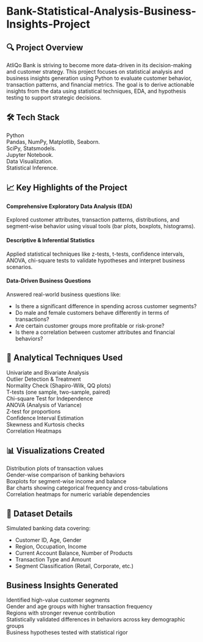 # Bank-Statistical-Analysis-Business-Insights-Project

## 🔍 Project Overview
AtliQo Bank is striving to become more data-driven in its decision-making and customer strategy. This project focuses on statistical analysis and business insights generation using Python to evaluate customer behavior, transaction patterns, and financial metrics. The goal is to derive actionable insights from the data using statistical techniques, EDA, and hypothesis testing to support strategic decisions.

## 🛠️ Tech Stack
Python <br>
Pandas, NumPy, Matplotlib, Seaborn.<br>
SciPy, Statsmodels.<br>
Jupyter Notebook.<br>
Data Visualization.<br>
Statistical Inference.<br>

## 📈 Key Highlights of the Project
#### Comprehensive Exploratory Data Analysis (EDA)
Explored customer attributes, transaction patterns, distributions, and segment-wise behavior using visual tools (bar plots, boxplots, histograms).
#### Descriptive & Inferential Statistics
Applied statistical techniques like z-tests, t-tests, confidence intervals, ANOVA, chi-square tests to validate hypotheses and interpret business scenarios.
#### Data-Driven Business Questions
Answered real-world business questions like:
- Is there a significant difference in spending across customer segments?<br>
- Do male and female customers behave differently in terms of transactions?<br>
- Are certain customer groups more profitable or risk-prone?<br>
- Is there a correlation between customer attributes and financial behaviors?<br>

## 🧠 Analytical Techniques Used
Univariate and Bivariate Analysis<br>
Outlier Detection & Treatment<br>
Normality Check (Shapiro-Wilk, QQ plots)<br>
T-tests (one sample, two-sample, paired)<br>
Chi-square Test for Independence<br>
ANOVA (Analysis of Variance)<br>
Z-test for proportions<br>
Confidence Interval Estimation<br>
Skewness and Kurtosis checks<br>
Correlation Heatmaps<br>

## 📊 Visualizations Created
Distribution plots of transaction values<br>
Gender-wise comparison of banking behaviors<br>
Boxplots for segment-wise income and balance<br>
Bar charts showing categorical frequency and cross-tabulations<br>
Correlation heatmaps for numeric variable dependencies<br>

## 📁 Dataset Details
Simulated banking data covering:<br>
- Customer ID, Age, Gender<br>
- Region, Occupation, Income<br>
- Current Account Balance, Number of Products<br>
- Transaction Type and Amount <br>
- Segment Classification (Retail, Corporate, etc.) <br>

## Business Insights Generated
Identified high-value customer segments<br>
Gender and age groups with higher transaction frequency<br>
Regions with stronger revenue contribution<br>
Statistically validated differences in behaviors across key demographic groups<br>
Business hypotheses tested with statistical rigor<br>


